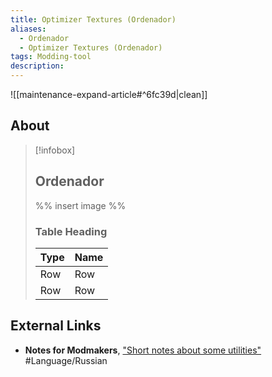 ```yaml
---
title: Optimizer Textures (Ordenador)
aliases:
  - Ordenador
  - Optimizer Textures (Ordenador)
tags: Modding-tool
description: 
---
```


![[maintenance-expand-article#^6fc39d|clean]]

## About

> [!infobox]
> 
> ## Ordenador
> 
> %% insert image %%
> 
> ### Table Heading
> 
> | Type | Name |
> | --- | --- |
> | Row | Row |
> | Row | Row |

## External Links

- **Notes for Modmakers**, ["Short notes about some utilities"](https://morrowind-nif.github.io/Notes_RU/short_notes_about_some_utilities.htm?ms=CyAAAAAAEAAAAAAAAAAAAAAAAAAAAEABEAgY&st=MA%3D%3D&sct=MA%3D%3D&mw=MzIw) #Language/Russian 